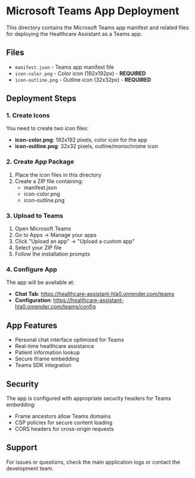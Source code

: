 # Microsoft Teams App Deployment

This directory contains the Microsoft Teams app manifest and related files for deploying the Healthcare Assistant as a Teams app.

## Files

- `manifest.json` - Teams app manifest file
- `icon-color.png` - Color icon (192x192px) - **REQUIRED**
- `icon-outline.png` - Outline icon (32x32px) - **REQUIRED**

## Deployment Steps

### 1. Create Icons

You need to create two icon files:

- **icon-color.png**: 192x192 pixels, color icon for the app
- **icon-outline.png**: 32x32 pixels, outline/monochrome icon

### 2. Create App Package

1. Place the icon files in this directory
2. Create a ZIP file containing:
   - manifest.json
   - icon-color.png
   - icon-outline.png

### 3. Upload to Teams

1. Open Microsoft Teams
2. Go to Apps → Manage your apps
3. Click "Upload an app" → "Upload a custom app"
4. Select your ZIP file
5. Follow the installation prompts

### 4. Configure App

The app will be available at:
- **Chat Tab**: https://healthcare-assistant-hla0.onrender.com/teams
- **Configuration**: https://healthcare-assistant-hla0.onrender.com/teams/config

## App Features

- Personal chat interface optimized for Teams
- Real-time healthcare assistance
- Patient information lookup
- Secure iframe embedding
- Teams SDK integration

## Security

The app is configured with appropriate security headers for Teams embedding:
- Frame ancestors allow Teams domains
- CSP policies for secure content loading
- CORS headers for cross-origin requests

## Support

For issues or questions, check the main application logs or contact the development team.

